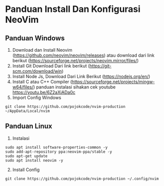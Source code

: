 # Panduan Install Dan Konfigurasi NeoVim
## Panduan Windows
1. Download dan Install Neovim (https://github.com/neovim/neovim/releases) atau download dari link berikut (https://sourceforge.net/projects/neovim.mirror/files/)
2. Install Git Download Dari link berikut (https://git-scm.com/download/win)
3. Install Node Js, Download Dari Link Berikut (https://nodejs.org/en/)
4. Install C atau C++ Compiler (https://sourceforge.net/projects/mingw-w64/files/) panduan instalasi sihakan cek youtube https://youtu.be/6Z2aXiADa0c
5. Import Config Windows
  ```
  git clone https://github.com/pojokcode/nvim-production ~/AppData/Local/nvim
  ```
  
 ## Panduan Linux
 1. Instalasi
  ```
 sudo apt install software-properties-common -y
 sudo add-apt-repository ppa:neovim-ppa/stable -y
 sudo apt-get update
 sudo apt install neovim -y
  ```
  2. Install Config
  ```
  git clone https://github.com/pojokcode/nvim-production ~/.config/nvim
  ```
 



